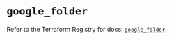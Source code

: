 # `google_folder`

Refer to the Terraform Registry for docs: [`google_folder`](https://registry.terraform.io/providers/hashicorp/google-beta/5.27.0/docs/resources/google_folder).
